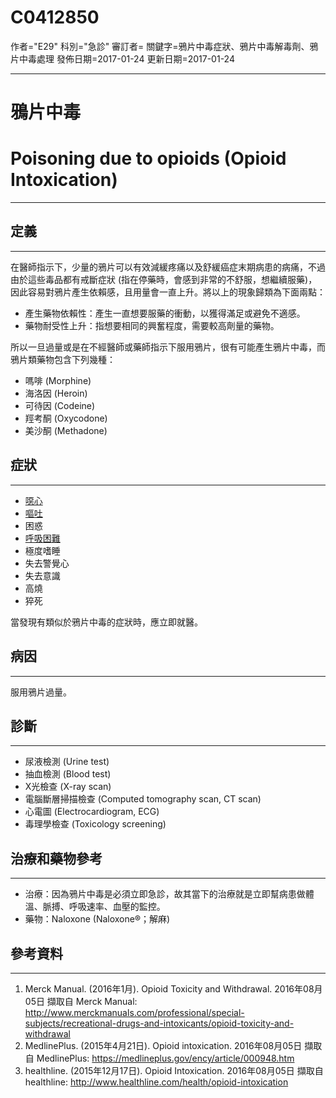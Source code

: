 # C0412850
作者="E29"
科別="急診"
審訂者=
關鍵字=鴉片中毒症狀、鴉片中毒解毒劑、鴉片中毒處理
發佈日期=2017-01-24
更新日期=2017-01-24

----------
# 鴉片中毒
# Poisoning due to opioids (Opioid Intoxication)
----------
## 定義
----------

在醫師指示下，少量的鴉片可以有效減緩疼痛以及舒緩癌症末期病患的病痛，不過由於這些毒品都有戒斷症狀 (指在停藥時，會感到非常的不舒服，想繼續服藥)，因此容易對鴉片產生依賴感，且用量會一直上升。將以上的現象歸類為下面兩點：

- 產生藥物依賴性：產生一直想要服藥的衝動，以獲得滿足或避免不適感。
- 藥物耐受性上升：指想要相同的興奮程度，需要較高劑量的藥物。

所以一旦過量或是在不經醫師或藥師指示下服用鴉片，很有可能產生鴉片中毒，而鴉片類藥物包含下列幾種：

- 嗎啡 (Morphine)
- 海洛因 (Heroin)
- 可待因 (Codeine)
- 羥考酮 (Oxycodone)
- 美沙酮 (Methadone)
## 症狀
----------
- [噁心](C0027497)
- [嘔吐](C0042963)
- 困惑
- [呼吸困難](C0013404)
- 極度嗜睡
- 失去警覺心
- 失去意識
- 高燒
- 猝死

當發現有類似於鴉片中毒的症狀時，應立即就醫。

## 病因
----------

服用鴉片過量。

## 診斷
----------
- 尿液檢測 (Urine test)
- 抽血檢測 (Blood test)
- X光檢查 (X-ray scan)
- 電腦斷層掃描檢查 (Computed tomography scan, CT scan)
- 心電圖 (Electrocardiogram, ECG)
- 毒理學檢查 (Toxicology screening)
## 治療和藥物參考
----------
- 治療：因為鴉片中毒是必須立即急診，故其當下的治療就是立即幫病患做體溫、脈搏、呼吸速率、血壓的監控。
- 藥物：Naloxone (Naloxone®；解麻)
## 參考資料
----------
1. Merck Manual. (2016年1月). Opioid Toxicity and Withdrawal. 2016年08月05日 擷取自 Merck Manual:
  http://www.merckmanuals.com/professional/special-subjects/recreational-drugs-and-intoxicants/opioid-toxicity-and-withdrawal
2. MedlinePlus. (2015年4月21日). Opioid intoxication. 2016年08月05日 擷取自 MedlinePlus:
  https://medlineplus.gov/ency/article/000948.htm
3. healthline. (2015年12月17日). Opioid Intoxication. 2016年08月05日 擷取自 healthline:
  http://www.healthline.com/health/opioid-intoxication

